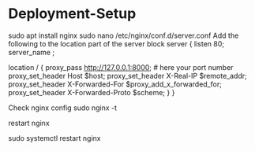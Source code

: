 # Deployment-Setup
sudo apt install nginx
sudo nano /etc/nginx/conf.d/server.conf
Add the following to the location part of the server block
server {
  listen 80;
  server_name <here add your domain name>; 

  location / {
      proxy_pass http://127.0.0.1:8000; # here your port number 
      proxy_set_header Host $host;
      proxy_set_header X-Real-IP $remote_addr;
      proxy_set_header X-Forwarded-For $proxy_add_x_forwarded_for;
      proxy_set_header X-Forwarded-Proto $scheme;
  }
}

Check nginx config
sudo nginx -t

restart nginx

sudo systemctl restart nginx
